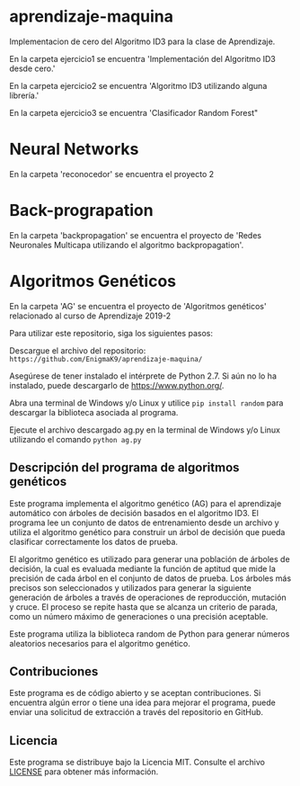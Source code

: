 # aprendizaje-maquina
Implementacion de cero del Algoritmo ID3 para la clase de Aprendizaje.

En la carpeta ejercicio1 se encuentra 'Implementación del Algoritmo ID3 desde cero.'

En la carpeta ejercicio2 se encuentra 'Algoritmo ID3 utilizando alguna librerı́a.'


En la carpeta ejercicio3 se encuentra 'Clasificador Random Forest"
# Neural Networks

En la carpeta 'reconocedor' se encuentra el proyecto 2

# Back-prograpation

En la carpeta 'backpropagation' se encuentra el proyecto de 'Redes Neuronales Multicapa utilizando el
algoritmo backpropagation'.

# Algoritmos Genéticos
En la carpeta 'AG' se encuentra el proyecto de 'Algoritmos genéticos' relacionado al curso de Aprendizaje 2019-2

Para utilizar este repositorio, siga los siguientes pasos:

Descargue el archivo del repositorio: 
```https://github.com/EnigmaK9/aprendizaje-maquina/```

Asegúrese de tener instalado el intérprete de Python 2.7. Si aún no lo ha instalado, puede descargarlo de https://www.python.org/.

Abra una terminal de Windows y/o Linux y utilice ```pip install random``` para descargar la biblioteca asociada al programa.

Ejecute el archivo descargado ag.py en la terminal de Windows y/o Linux utilizando el comando ```python ag.py```
## Descripción del programa de algoritmos genéticos
Este programa implementa el algoritmo genético (AG) para el aprendizaje automático con árboles de decisión basados en el algoritmo ID3. El programa lee un conjunto de datos de entrenamiento desde un archivo y utiliza el algoritmo genético para construir un árbol de decisión que pueda clasificar correctamente los datos de prueba.

El algoritmo genético es utilizado para generar una población de árboles de decisión, la cual es evaluada mediante la función de aptitud que mide la precisión de cada árbol en el conjunto de datos de prueba. Los árboles más precisos son seleccionados y utilizados para generar la siguiente generación de árboles a través de operaciones de reproducción, mutación y cruce. El proceso se repite hasta que se alcanza un criterio de parada, como un número máximo de generaciones o una precisión aceptable.

Este programa utiliza la biblioteca random de Python para generar números aleatorios necesarios para el algoritmo genético.

## Contribuciones
Este programa es de código abierto y se aceptan contribuciones. Si encuentra algún error o tiene una idea para mejorar el programa, puede enviar una solicitud de extracción a través del repositorio en GitHub.

## Licencia
Este programa se distribuye bajo la Licencia MIT. Consulte el archivo [LICENSE](LICENSE) para obtener más información.


